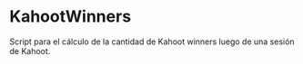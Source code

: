 # KahootWinners

Script para el cálculo de la cantidad de Kahoot winners luego de una sesión de Kahoot.
